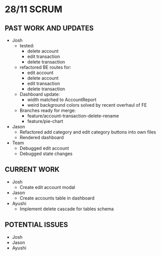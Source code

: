 # 28/11 SCRUM

## PAST WORK AND UPDATES
- Josh
  - tested:
    - delete account
    - edit transaction
    - delete transaction
  - refactored BE routes for:
    - edit account
    - delete account
    - edit transaction
    - delete transaction
  - Dashboard update:
    - width matched to AccountReport
    - weird background colors solved by recent overhaul of FE
  - Branches ready for merge:
    - feature/account-transaction-delete-rename
    - feature/pie-chart
- Jason
  - Refactored add category and edit category buttons into own files
  - Rendered dashboard
- Team
  - Debugged edit account
  - Debugged state changes

## CURRENT WORK
- Josh
  - Create edit account modal
- Jason
  - Create accounts table in dashboard
- Ayushi
  - Implement delete cascade for tables schema

## POTENTIAL ISSUES
- Josh
- Jason
- Ayushi